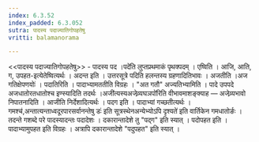 ```yaml
---
index: 6.3.52
index_padded: 6.3.052
sutra: पादस्य पदाज्यातिगोपहतेषु
vritti: balamanorama

---
```

<<पादस्य पदाज्यातिगोपहतेषु>> - पादस्य पद ।पदे॑ति लुप्तप्रथमाकं पृथक्पदम् । एष्विति । आजि, आति, ग, उपहत-इत्येतेष्वित्यर्थः । अदन्त इति । उत्तरसूत्रे पदिति हलन्तस्य ग्रहणादितिभावः । अजतीति ।अज गतिक्षेपणयोः॑ । पदातिरिति । पादाभ्यामततीति विग्रहः । "अत गतौ" अज्यतिभ्यामिति । पादे उपपदे अजधातोरतधातोश्च इण्स्यादिति तदर्थः ।अजी॑त्यस्यअजेव्र्यघञपो॑रिति वीभावमाशङ्क्याह — अजेव्र्यभावो निपातनादिति । आजीति निर्देशादित्यर्थः । पदग इति । पादाभ्यां गच्छतीत्यर्थः ।गमश्च॑,अन्तात्यन्ताध्वदूरपारसर्वानन्तेषु डः॑ इति सूत्रस्थेनअन्येभ्योऽपि दृश्यते॑ इति वार्तिकेन गमधातोर्ङः । तदन्ते गशब्दे परे पादस्यादन्तः पदादेशः । दकारान्तादेशे तु "पद्ग" इति स्यात् । पदोपहत इति । पादाभ्यामुपहत इति विग्रहः । अत्रापि दकारान्तादेशे "पदुपहत" इति स्यात् ।